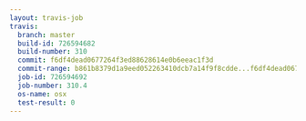 ```yaml
---
layout: travis-job
travis:
  branch: master
  build-id: 726594682
  build-number: 310
  commit: f6df4dead0677264f3ed88628614e0b6eeac1f3d
  commit-range: b861b8379d1a9eed052263410dcb7a14f9f8cdde...f6df4dead0677264f3ed88628614e0b6eeac1f3d
  job-id: 726594692
  job-number: 310.4
  os-name: osx
  test-result: 0
---
```

